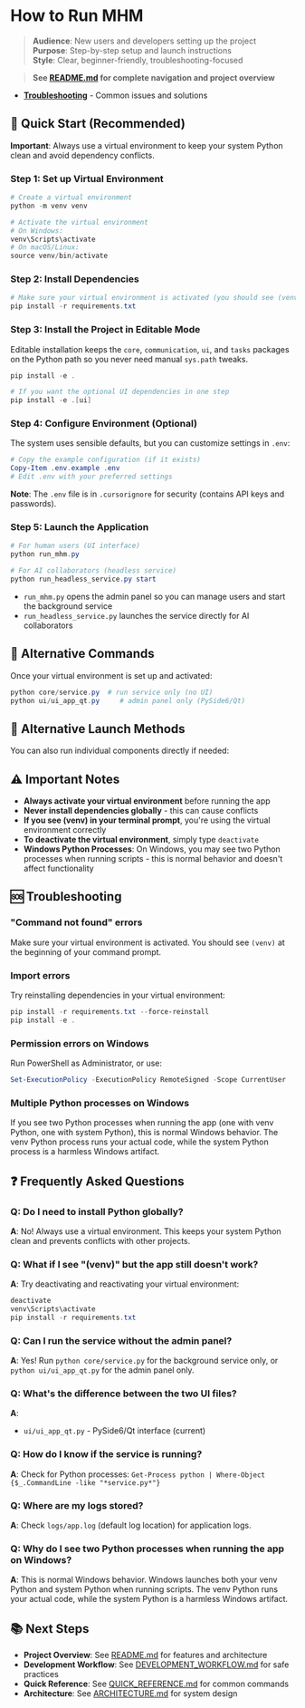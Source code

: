 # How to Run MHM

> **Audience**: New users and developers setting up the project  
> **Purpose**: Step-by-step setup and launch instructions  
> **Style**: Clear, beginner-friendly, troubleshooting-focused

> **See [README.md](README.md) for complete navigation and project overview**
- **[Troubleshooting](README.md#troubleshooting)** - Common issues and solutions

## 🚀 Quick Start (Recommended)

**Important**: Always use a virtual environment to keep your system Python clean and avoid dependency conflicts.

### Step 1: Set up Virtual Environment
```powershell
# Create a virtual environment
python -m venv venv

# Activate the virtual environment
# On Windows:
venv\Scripts\activate
# On macOS/Linux:
source venv/bin/activate
```

### Step 2: Install Dependencies
```powershell
# Make sure your virtual environment is activated (you should see (venv) in your prompt)
pip install -r requirements.txt
```

### Step 3: Install the Project in Editable Mode
Editable installation keeps the `core`, `communication`, `ui`, and `tasks` packages on the
Python path so you never need manual `sys.path` tweaks.

```powershell
pip install -e .

# If you want the optional UI dependencies in one step
pip install -e .[ui]
```

### Step 4: Configure Environment (Optional)
The system uses sensible defaults, but you can customize settings in `.env`:
```powershell
# Copy the example configuration (if it exists)
Copy-Item .env.example .env
# Edit .env with your preferred settings
```

**Note**: The `.env` file is in `.cursorignore` for security (contains API keys and passwords).

### Step 5: Launch the Application
```powershell
# For human users (UI interface)
python run_mhm.py

# For AI collaborators (headless service)
python run_headless_service.py start
```
- `run_mhm.py` opens the admin panel so you can manage users and start the background service
- `run_headless_service.py` launches the service directly for AI collaborators

## 🔧 Alternative Commands

Once your virtual environment is set up and activated:
```powershell
python core/service.py  # run service only (no UI)
python ui/ui_app_qt.py     # admin panel only (PySide6/Qt)
```

## 📁 Alternative Launch Methods

You can also run individual components directly if needed:

## ⚠️ Important Notes

- **Always activate your virtual environment** before running the app
- **Never install dependencies globally** - this can cause conflicts
- **If you see (venv) in your terminal prompt**, you're using the virtual environment correctly
- **To deactivate the virtual environment**, simply type `deactivate`
- **Windows Python Processes**: On Windows, you may see two Python processes when running scripts - this is normal behavior and doesn't affect functionality

## 🆘 Troubleshooting

### "Command not found" errors
Make sure your virtual environment is activated. You should see `(venv)` at the beginning of your command prompt.

### Import errors
Try reinstalling dependencies in your virtual environment:
```powershell
pip install -r requirements.txt --force-reinstall
pip install -e .
```

### Permission errors on Windows
Run PowerShell as Administrator, or use:
```powershell
Set-ExecutionPolicy -ExecutionPolicy RemoteSigned -Scope CurrentUser
```

### Multiple Python processes on Windows
If you see two Python processes when running the app (one with venv Python, one with system Python), this is normal Windows behavior. The venv Python process runs your actual code, while the system Python process is a harmless Windows artifact.

## ❓ Frequently Asked Questions

### **Q: Do I need to install Python globally?**
**A**: No! Always use a virtual environment. This keeps your system Python clean and prevents conflicts with other projects.

### **Q: What if I see "(venv)" but the app still doesn't work?**
**A**: Try deactivating and reactivating your virtual environment:
```powershell
deactivate
venv\Scripts\activate
pip install -r requirements.txt
```

### **Q: Can I run the service without the admin panel?**
**A**: Yes! Run `python core/service.py` for the background service only, or `python ui/ui_app_qt.py` for the admin panel only.

### **Q: What's the difference between the two UI files?**
**A**: 
- `ui/ui_app_qt.py` - PySide6/Qt interface (current)

### **Q: How do I know if the service is running?**
**A**: Check for Python processes: `Get-Process python | Where-Object {$_.CommandLine -like "*service.py*"}`

### **Q: Where are my logs stored?**
**A**: Check `logs/app.log` (default log location) for application logs.

### **Q: Why do I see two Python processes when running the app on Windows?**
**A**: This is normal Windows behavior. Windows launches both your venv Python and system Python when running scripts. The venv Python runs your actual code, while the system Python is a harmless Windows artifact.

## 📚 Next Steps
- **Project Overview**: See [README.md](README.md) for features and architecture
- **Development Workflow**: See [DEVELOPMENT_WORKFLOW.md](DEVELOPMENT_WORKFLOW.md) for safe practices
- **Quick Reference**: See [QUICK_REFERENCE.md](QUICK_REFERENCE.md) for common commands
- **Architecture**: See [ARCHITECTURE.md](ARCHITECTURE.md) for system design
